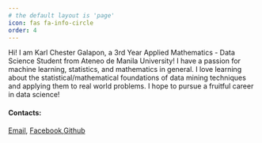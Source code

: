 ```yaml
---
# the default layout is 'page'
icon: fas fa-info-circle
order: 4
---
```


Hi! I am Karl Chester Galapon, a 3rd Year Applied Mathematics - Data Science Student from Ateneo de Manila University! I have a passion for machine learning, statistics, and mathematics in general. I love learning about the statistical/mathematical foundations of data mining techniques and applying them to real world problems. I hope to pursue a fruitful career in data science!

#### Contacts:
[Email](mailto:karlchestergalapon77@gmail.com), [Facebook](https://www.facebook.com/karlchester.galapon.9),[Github](https://github.com/KGalapon)

